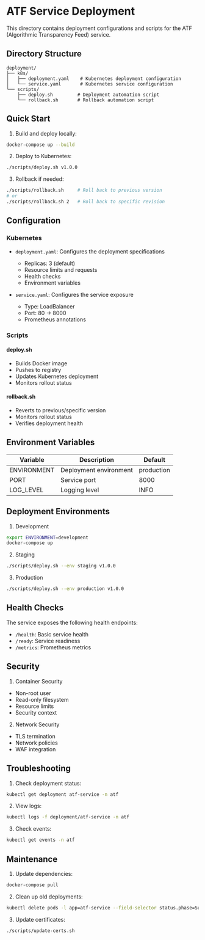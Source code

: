 # ATF Service Deployment

This directory contains deployment configurations and scripts for the ATF (Algorithmic Transparency Feed) service.

## Directory Structure
```
deployment/
├── k8s/
│   ├── deployment.yaml    # Kubernetes deployment configuration
│   └── service.yaml       # Kubernetes service configuration
└── scripts/
    ├── deploy.sh         # Deployment automation script
    └── rollback.sh       # Rollback automation script
```

## Quick Start

1. Build and deploy locally:
```bash
docker-compose up --build
```

2. Deploy to Kubernetes:
```bash
./scripts/deploy.sh v1.0.0
```

3. Rollback if needed:
```bash
./scripts/rollback.sh     # Roll back to previous version
# or
./scripts/rollback.sh 2   # Roll back to specific revision
```

## Configuration

### Kubernetes
- `deployment.yaml`: Configures the deployment specifications
  - Replicas: 3 (default)
  - Resource limits and requests
  - Health checks
  - Environment variables

- `service.yaml`: Configures the service exposure
  - Type: LoadBalancer
  - Port: 80 -> 8000
  - Prometheus annotations

### Scripts

#### deploy.sh
- Builds Docker image
- Pushes to registry
- Updates Kubernetes deployment
- Monitors rollout status

#### rollback.sh
- Reverts to previous/specific version
- Monitors rollout status
- Verifies deployment health

## Environment Variables

| Variable | Description | Default |
|----------|-------------|---------|
| ENVIRONMENT | Deployment environment | production |
| PORT | Service port | 8000 |
| LOG_LEVEL | Logging level | INFO |

## Deployment Environments

1. Development
```bash
export ENVIRONMENT=development
docker-compose up
```

2. Staging
```bash
./scripts/deploy.sh --env staging v1.0.0
```

3. Production
```bash
./scripts/deploy.sh --env production v1.0.0
```

## Health Checks

The service exposes the following health endpoints:
- `/health`: Basic service health
- `/ready`: Service readiness
- `/metrics`: Prometheus metrics

## Security

1. Container Security
- Non-root user
- Read-only filesystem
- Resource limits
- Security context

2. Network Security
- TLS termination
- Network policies
- WAF integration

## Troubleshooting

1. Check deployment status:
```bash
kubectl get deployment atf-service -n atf
```

2. View logs:
```bash
kubectl logs -f deployment/atf-service -n atf
```

3. Check events:
```bash
kubectl get events -n atf
```

## Maintenance

1. Update dependencies:
```bash
docker-compose pull
```

2. Clean up old deployments:
```bash
kubectl delete pods -l app=atf-service --field-selector status.phase=Succeeded
```

3. Update certificates:
```bash
./scripts/update-certs.sh
```